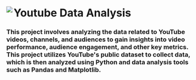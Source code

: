 <div class="container">
      <div class="image">
        <img src="https://emojipedia-us.s3.amazonaws.com/content/2020/04/05/yt.png" float="left" align="left">
      </div>
      <div class="text">
        <h1 align="centre">Youtube Data Analysis</h1>
      </div>
    </div>
    <h3>This project involves analyzing the data related to YouTube videos, channels, and audiences to gain insights into video performance, audience engagement, and other key metrics. This project utilizes YouTube's public dataset to collect data, which is then analyzed using Python and data analysis tools such as Pandas and Matplotlib.</h1>

